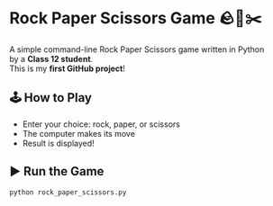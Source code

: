 # Rock Paper Scissors Game 🪨📄✂️

A simple command-line Rock Paper Scissors game written in Python  
by a **Class 12 student**.  
This is my **first GitHub project**!

## 🕹️ How to Play
- Enter your choice: rock, paper, or scissors
- The computer makes its move
- Result is displayed!

## ▶️ Run the Game
```bash
python rock_paper_scissors.py
